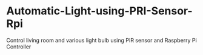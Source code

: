 # Automatic-Light-using-PRI-Sensor-Rpi
Control living room and various light bulb using PIR sensor and Raspberry Pi Controller
